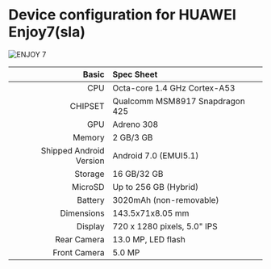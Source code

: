 Device configuration for HUAWEI Enjoy7(sla)
=====================================================


![ENJOY 7](http://app.3987.com/uploadfile/2017/0821/20170821015837646.jpg "ENJOY 7")


Basic        | Spec Sheet
------------:|:-------------------------
CPU          | Octa-core 1.4 GHz Cortex-A53
CHIPSET      | Qualcomm MSM8917 Snapdragon 425
GPU          | Adreno 308
Memory       | 2 GB/3 GB
Shipped Android Version | Android 7.0 (EMUI5.1)
Storage      | 16 GB/32 GB
MicroSD      | Up to 256 GB (Hybrid)
Battery      |  3020mAh (non-removable)
Dimensions   | 143.5x71x8.05 mm
Display      | 720 x 1280 pixels, 5.0" IPS
Rear Camera  | 13.0 MP, LED flash
Front Camera | 5.0 MP

